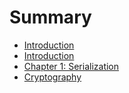 # Summary

* [Introduction](README.md)
* [Introduction](introduction.md)
* [Chapter 1: Serialization](chapter01.md)
* [Cryptography](chapter03.md)

